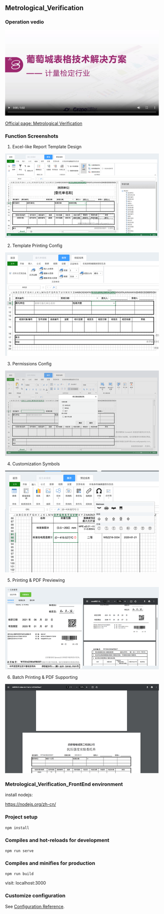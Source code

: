 ## Metrological_Verification

### Operation vedio

[![Watch the video](./pics/000.jpg)](https://videos.grapecity.com.cn/SpreadJS/online/计量检定.mp4)

[Official page: Metrological Verification](https://www.grapecity.com.cn/developer/spreadjs/industry/measure)

### Function Screenshots

1. Excel-like Report Template Design

![](./pics/001.png)

2. Template Printing Config

![](./pics/002.png)

3. Permissions Config

![](./pics/003.png)

4. Customization Symbols

![](./pics/004.png)

5. Printing & PDF Previewing

![](./pics/005.png)

6. Batch Printing & PDF Supporting

![](./pics/006.png)

### Metrological_Verification_FrontEnd environment

install nodejs:

https://nodejs.org/zh-cn/

### Project setup
```
npm install
```

### Compiles and hot-reloads for development
```
npm run serve
```

### Compiles and minifies for production
```
npm run build
```

visit: localhost:3000

### Customize configuration
See [Configuration Reference](https://cli.vuejs.org/config/).
